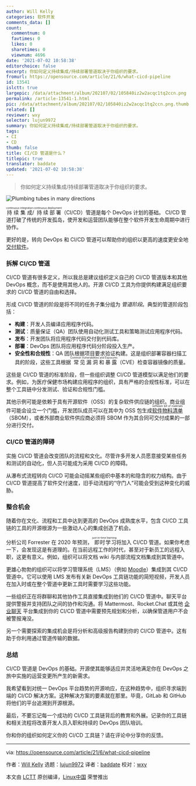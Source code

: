 ```yaml
---
author: Will Kelly
categories: 软件开发
comments_data: []
count:
  commentnum: 0
  favtimes: 0
  likes: 0
  sharetimes: 0
  viewnum: 4696
date: '2021-07-02 10:58:38'
editorchoice: false
excerpt: 你如何定义持续集成/持续部署管道取决于你组织的要求。
fromurl: https://opensource.com/article/21/6/what-cicd-pipeline
id: 13541
islctt: true
largepic: /data/attachment/album/202107/02/105840iz2w2acqc1tq2ccn.png
permalink: /article-13541-1.html
pic: /data/attachment/album/202107/02/105840iz2w2acqc1tq2ccn.png.thumb.jpg
related: []
reviewer: wxy
selector: lujun9972
summary: 你如何定义持续集成/持续部署管道取决于你组织的要求。
tags:
- CI
- CD
thumb: false
title: CI/CD 管道是什么？
titlepic: true
translator: baddate
updated: '2021-07-02 10:58:38'
---
```



> 
> 你如何定义持续集成/持续部署管道取决于你组织的要求。
> 
> 
> 


![Plumbing tubes in many directions](/data/attachment/album/202107/02/105840iz2w2acqc1tq2ccn.png "Plumbing tubes in many directions")


<ruby> 持续集成 <rt>  continuous integration </rt></ruby>/<ruby> 持续部署 <rt>  continuous deployment </rt></ruby>（CI/CD）管道是每个 DevOps 计划的基础。 CI/CD 管道打破了传统的开发孤岛，使开发和运营团队能够在整个软件开发生命周期中进行协作。


更好的是，转向 DevOps 和 CI/CD 管道可以帮助你的组织以更高的速度更安全地 [交付软件](https://techbeacon.com/devops/5-reasons-why-cicd-vital-your-organizations-value-stream)。


### 拆解 CI/CD 管道


CI/CD 管道有很多定义，所以我总是建议组织定义自己的 CI/CD 管道版本和其他 DevOps 概念，而不是使用其他人的。开源 CI/CD 工具为你提供构建满足组织要求的 CI/CD 管道的自由和选择。


形成 CI/CD 管道的阶段是将不同的任务子集分组为 *管道阶段*。典型的管道阶段包括：


* **构建**：开发人员编译应用程序代码。
* **测试**：质量保证（QA）团队使用自动化测试工具和策略测试应用程序代码。
* **发布**：开发团队将应用程序代码交付到代码库。
* **部署**：DevOps 团队将应用程序代码分阶段投入生产。
* **安全性和合规性**：QA 团队根据项目要求验证构建。这是组织部署容器扫描工具的阶段，这些工具根据<ruby> 常见漏洞和暴露 <rt>  Common Vulnerabilities and Exposures </rt></ruby>（CVE）检查容器镜像的质量。


这些是 CI/CD 管道的标准阶段，但一些组织调整 CI/CD 管道模型以满足他们的要求。例如，为医疗保健市场构建应用程序的组织，具有严格的合规性标准，可以在整个工具链中分发测试、验证和合规性门槛。


其他示例可能是依赖于具有开源软件（OSS）的复杂软件供应链的组织。商业组件可能会设立一个门槛，开发团队成员可以在其中为 OSS 包生成 <ruby> <a href="https://www.ntia.gov/SBOM">  软件物料清单 </a> <rt>  software bill of materials </rt></ruby>（SBOM），或者外部商业软件供应商必须将 SBOM 作为其合同可交付成果的一部分进行交付。


### CI/CD 管道的障碍


实施 CI/CD 管道会改变团队的流程和文化。尽管许多开发人员愿意接受某些任务和测试的自动化，但人员可能成为采用 CI/CD 的障碍。


从瀑布式流程转向 CI/CD 可能会动摇某些组织中基本的和隐含的权力结构。由于 CI/CD 管道提高了软件交付速度，旧手动流程的“守门人”可能会受到这种变化的威胁。


### 整合机会


随着你在文化、流程和工具中达到更高的 DevOps 成熟度水平，包含 CI/CD 工具链的工具的开源根源为一些激动人心的集成创造了机会。


分析公司 Forrester 在 2020 年预测，<ruby> 即时学习 <rt>  just-in-time learning </rt></ruby>将加入 CI/CD 管道。如果你考虑一下，会发现这是有道理的。在当前远程工作的时代，甚至对于新员工的远程入职，这更有意义。例如，组织可以将文档 wiki 与内部流程文档集成到其管道中。


更雄心勃勃的组织可以将学习管理系统（LMS）（例如 [Moodle](https://moodle.org/)）集成到其 CI/CD 管道中。它可以使用 LMS 发布有关新 DevOps 工具链功能的简短视频，开发人员在加入时或在整个管道中更新工具时需要学习这些功能。


一些组织正在将群聊和其他协作工具直接集成到他们的 CI/CD 管道中。聊天平台提供警报并支持团队之间的协作和沟通。将 Mattermost、Rocket.Chat 或其他 [企业聊天](https://opensource.com/alternatives/slack) 平台集成到你的 CI/CD 管道中需要预先规划和分析，以确保管道用户不会被警报淹没。


另一个需要探索的集成机会是将分析和高级报告构建到你的 CI/CD 管道中。这有助于你利用通过管道传输的数据。


### 总结


CI/CD 管道是 DevOps 的基础。开源使其能够适应并灵活地满足你在 DevOps 之旅中实施的运营变更所产生的新需求。


我希望看到对统一 DevOps 平台趋势的开源响应，在这种趋势中，组织寻求端到端的 CI/CD 解决方案。这种解决方案的要素就在那里。毕竟，GitLab 和 GitHub 将他们的平台追溯到开源根源。


最后，不要忘记每一个成功的 CI/CD 工具链背后的教育和外展。记录你的工具链和相关流程将改善开发人员入职和持续的 DevOps 团队培训。


你和你的组织如何定义你的 CI/CD 工具链？请在评论中分享你的反馈。




---


via: <https://opensource.com/article/21/6/what-cicd-pipeline>


作者：[Will Kelly](https://opensource.com/users/willkelly) 选题：[lujun9972](https://github.com/lujun9972) 译者：[baddate](https://github.com/baddate) 校对：[wxy](https://github.com/wxy)


本文由 [LCTT](https://github.com/LCTT/TranslateProject) 原创编译，[Linux中国](https://linux.cn/) 荣誉推出